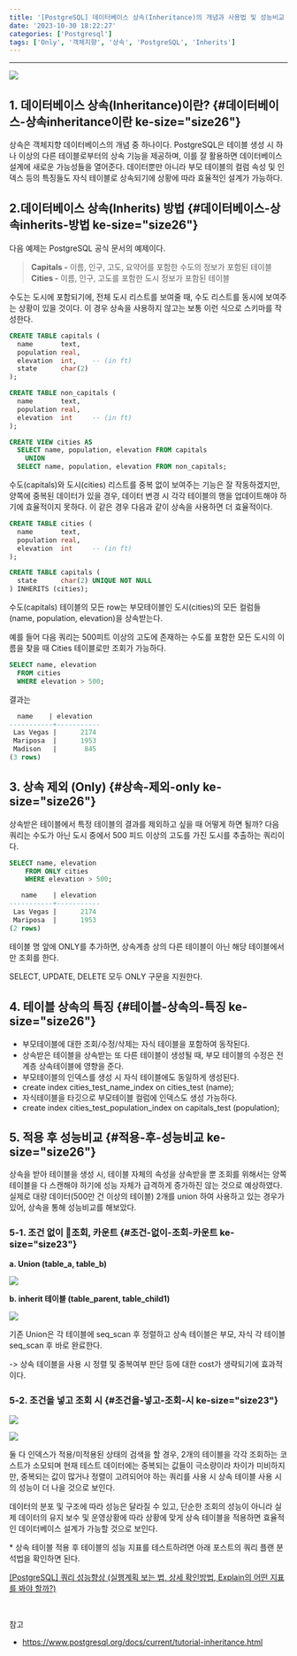 ```yaml
---
title: '[PostgreSQL] 데이터베이스 상속(Inheritance)의 개념과 사용법 및 성능비교 (Inherits, Only)'
date: '2023-10-30 18:22:27'
categories: ['Postgresql']
tags: ['Only', '객체지향', '상속', 'PostgreSQL', 'Inherits']
---
```


------------------------------------------------------------------------

![](/images/posts/39/img.png)

## 1. 데이터베이스 상속(Inheritance)이란? {#데이터베이스-상속inheritance이란 ke-size="size26"}

상속은 객체지향 데이터베이스의 개념 중 하나이다. PostgreSQL은 테이블 생성 시 하나 이상의 다른 테이블로부터의 상속 기능을 제공하며, 이를 잘 활용하면 데이터베이스 설계에 새로운 가능성들을 열어준다. 데이터뿐만 아니라 부모 테이블의 컬럼 속성 및 인덱스 등의 특징들도 자식 테이블로 상속되기에 상황에 따라 효율적인 설계가 가능하다.

## 2.데이터베이스 상속(Inherits) 방법 {#데이터베이스-상속inherits-방법 ke-size="size26"}

다음 예제는 PostgreSQL 공식 문서의 예제이다.

> **Capitals -** 이름, 인구, 고도, 요약어를 포함한 수도의 정보가 포함된 테이블\
> **Cities -** 이름, 인구, 고도를 포함한 도시 정보가 포함된 테이블

수도는 도시에 포함되기에, 전체 도시 리스트를 보여줄 때, 수도 리스트를 동시에 보여주는 상황이 있을 것이다. 이 경우 상속을 사용하지 않고는 보통 이런 식으로 스키마를 작성한다.

``` {.sql ke-language="sql" ke-type="codeblock"}
CREATE TABLE capitals (
  name       text,
  population real,
  elevation  int,    -- (in ft)
  state      char(2)
);

CREATE TABLE non_capitals (
  name       text,
  population real,
  elevation  int     -- (in ft)
);

CREATE VIEW cities AS
  SELECT name, population, elevation FROM capitals
    UNION
  SELECT name, population, elevation FROM non_capitals;
```

수도(capitals)와 도시(cities) 리스트를 중복 없이 보여주는 기능은 잘 작동하겠지만, 양쪽에 중복된 데이터가 있을 경우, 데이터 변경 시 각각 테이블의 행을 업데이트해야 하기에 효율적이지 못하다. 이 같은 경우 다음과 같이 상속을 사용하면 더 효율적이다.

``` {.sql ke-language="sql" ke-type="codeblock"}
CREATE TABLE cities (
  name       text,
  population real,
  elevation  int     -- (in ft)
);

CREATE TABLE capitals (
  state      char(2) UNIQUE NOT NULL
) INHERITS (cities);
```

수도(capitals) 테이블의 모든 row는 부모테이블인 도시(cities)의 모든 컬럼들 (name, population, elevation)을 상속받는다.

예를 들어 다음 쿼리는 500피트 이상의 고도에 존재하는 수도를 포함한 모든 도시의 이름을 찾을 때 Cities 테이블로만 조회가 가능하다.

``` {.sql ke-language="sql" ke-type="codeblock"}
SELECT name, elevation
  FROM cities
  WHERE elevation > 500;
```

결과는 

``` {.sql ke-language="sql" ke-type="codeblock"}
  name    | elevation
-----------+-----------
 Las Vegas |      2174
 Mariposa  |      1953
 Madison   |       845
(3 rows)
```

## 3. 상속 제외 (Only) {#상속-제외-only ke-size="size26"}

상속받은 테이블에서 특정 테이블의 결과를 제외하고 싶을 때 어떻게 하면 될까? 다음 쿼리는 수도가 아닌 도시 중에서 500 피드 이상의 고도를 가진 도시를 추출하는 쿼리이다.

``` {.sql ke-language="sql" ke-type="codeblock"}
SELECT name, elevation
    FROM ONLY cities
    WHERE elevation > 500;
```

``` {.sql ke-language="sql" ke-type="codeblock"}
   name    | elevation
-----------+-----------
 Las Vegas |      2174
 Mariposa  |      1953
(2 rows)
```

테이블 명 앞에 ONLY를 추가하면, 상속계층 상의 다른 테이블이 아닌 해당 테이블에서만 조회를 한다.

SELECT, UPDATE, DELETE 모두 ONLY 구문을 지원한다.

## 4. 테이블 상속의 특징 {#테이블-상속의-특징 ke-size="size26"}

-   부모테이블에 대한 조회/수정/삭제는 자식 테이블을 포함하여 동작된다.
-   상속받은 테이블을 상속받는 또 다른 테이블이 생성될 때, 부모 테이블의 수정은 전계층 상속테이블에 영향을 준다.
-   부모테이블의 인덱스를 생성 시 자식 테이블에도 동일하게 생성된다. 
  -   create index cities_test_name_index on cities_test (name);
-   자식테이블을 타깃으로 부모테이블 컬럼에 인덱스도 생성 가능하다.
  -   create index cities_test_population_index on capitals_test (population);

## 5. 적용 후 성능비교 {#적용-후-성능비교 ke-size="size26"}

상속을 받아 테이블을 생성 시, 테이블 자체의 속성을 상속받을 뿐 조회를 위해서는 양쪽 테이블을 다 스캔해야 하기에 성능 자체가 급격하게 증가하진 않는 것으로 예상하였다. 실제로 대량 데이터(500만 건 이상의 테이블) 2개를 union 하여 사용하고 있는 경우가 있어, 상속을 통해 성능비교를 해보았다.

### 5-1. 조건 없이 조회, 카운트 {#조건-없이-조회-카운트 ke-size="size23"}

**a. Union (table_a, table_b)**

![](/images/posts/39/스크린샷%202023-10-30%20오후%205.52.32.png)

**b. inherit 테이블 (table_parent, table_child1)**

![](/images/posts/39/스크린샷%202023-10-30%20오후%205.52.41.png)

기존 Union은 각 테이블에 seq_scan 후 정렬하고 상속 테이블은 부모, 자식 각 테이블 seq_scan 후 바로 완료한다.

-\> 상속 테이블을 사용 시 정렬 및 중복여부 판단 등에 대한 cost가 생략되기에 효과적이다.

### 5-2. 조건을 넣고 조회 시 {#조건을-넣고-조회-시 ke-size="size23"}

![](/images/posts/39/스크린샷%202023-10-30%20오후%205.55.38.png)

![](/images/posts/39/스크린샷%202023-10-30%20오후%205.55.59.png)

둘 다 인덱스가 적용/미적용된 상태의 검색을 할 경우, 2개의 테이블을 각각 조회하는 코스트가 소모되며 현재 테스트 데이터에는 중복되는 값들이 극소량이라 차이가 미비하지만, 중복되는 값이 많거나 정렬이 고려되어야 하는 쿼리를 사용 시 상속 테이블 사용 시의 성능이 더 나을 것으로 보인다.
 

데이터의 분포 및 구조에 따라 성능은 달라질 수 있고, 단순한 조회의 성능이 아니라 실제 데이터의 유지 보수 및 운영상황에 따라 상황에 맞게 상속 테이블을 적용하면 효율적인 데이터베이스 설계가 가능할 것으로 보인다.
 

\* 상속 테이블 적용 후 테이블의 성능 지표를 테스트하려면 아래 포스트의 쿼리 플랜 분석법을 확인하면 된다.

[\[PostgreSQL\] 쿼리 성능향상 (실행계획 보는 법, 상세 확인방법, Explain의 어떤 지표를 봐야 할까?)](https://junhkang.tistory.com/26)


 

참고

- https://www.postgresql.org/docs/current/tutorial-inheritance.html
